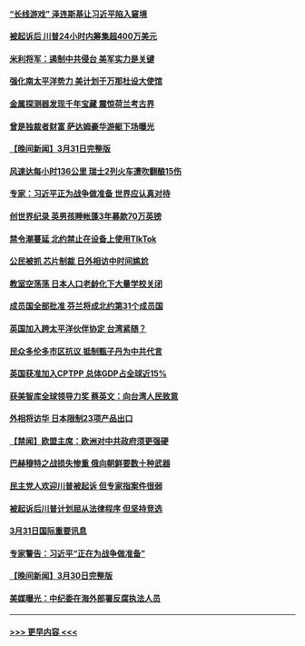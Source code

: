 #### [“长线游戏” 泽连斯基让习近平陷入窘境](../pages/prog202/a103680913.md?t=04012143) 
#### [被起诉后 川普24小时内筹集超400万美元](../pages/prog202/a103680908.md?t=04012143) 
#### [米利将军：遏制中共侵台 美军实力是关键](../pages/prog202/a103680905.md?t=04012143) 
#### [强化南太平洋势力 美计划于万那杜设大使馆](../pages/prog202/a103680859.md?t=04012143) 
#### [金属探测器发现千年宝藏 震惊荷兰考古界](../pages/prog202/a103680838.md?t=04012143) 
#### [曾是独裁者财富 萨达姆豪华游艇下场曝光](../pages/prog202/a103680832.md?t=04012143) 
#### [【晚间新闻】3月31日完整版](../pages/prog202/a103680727.md?t=04012143) 
#### [风速达每小时136公里 瑞士2列火车遭吹翻酿15伤](../pages/prog202/a103680752.md?t=04012143) 
#### [专家：习近平正为战争做准备 世界应认真对待](../pages/prog202/a103680722.md?t=04012143) 
#### [创世界纪录 英男孩睡帐蓬3年募款70万英镑](../pages/prog202/a103680237.md?t=04012143) 
#### [禁令潮蔓延 北约禁止在设备上使用TIkTok](../pages/prog202/a103680630.md?t=04012143) 
#### [公民被抓 芯片制裁 日外相访中时间尴尬](../pages/prog202/a103680628.md?t=04012143) 
#### [教室空荡荡 日本人口老龄化下大量学校关闭](../pages/prog202/a103680625.md?t=04012143) 
#### [成员国全部批准 芬兰将成北约第31个成员国](../pages/prog202/a103680622.md?t=04012143) 
#### [英国加入跨太平洋伙伴协定 台湾紧随？](../pages/prog202/a103680623.md?t=04012143) 
#### [民众多伦多市区抗议 抵制甄子丹为中共代言](../pages/prog202/a103680580.md?t=04012143) 
#### [英国获准加入CPTPP 总体GDP占全球近15%](../pages/prog202/a103680467.md?t=04012143) 
#### [获美智库全球领导力奖 蔡英文：向台湾人民致意](../pages/prog202/a103680463.md?t=04012143) 
#### [外相将访华 日本限制23项产品出口](../pages/prog202/a103680468.md?t=04012143) 
#### [【禁闻】欧盟主席：欧洲对中共政府须更强硬](../pages/prog202/a103680407.md?t=04012143) 
#### [巴赫穆特之战损失惨重 俄向朝鲜要数十种武器](../pages/prog202/a103680234.md?t=04012143) 
#### [民主党人欢迎川普被起诉 但专家指案件很弱](../pages/prog202/a103680228.md?t=04012143) 
#### [被起诉后川普计划屈从法律程序 但坚持竞选](../pages/prog202/a103680239.md?t=04012143) 
#### [3月31日国际重要讯息](../pages/prog202/a103680220.md?t=04012143) 
#### [专家警告：习近平“正在为战争做准备”](../pages/prog202/a103680127.md?t=04012143) 
#### [【晚间新闻】3月30日完整版](../pages/prog202/a103680062.md?t=04012143) 
#### [美媒曝光：中纪委在海外部署反腐执法人员](../pages/prog202/a103680070.md?t=04012143) 

----
#### [ >>> 更早内容 <<< ](../indexes/prog202-earlier.md)

